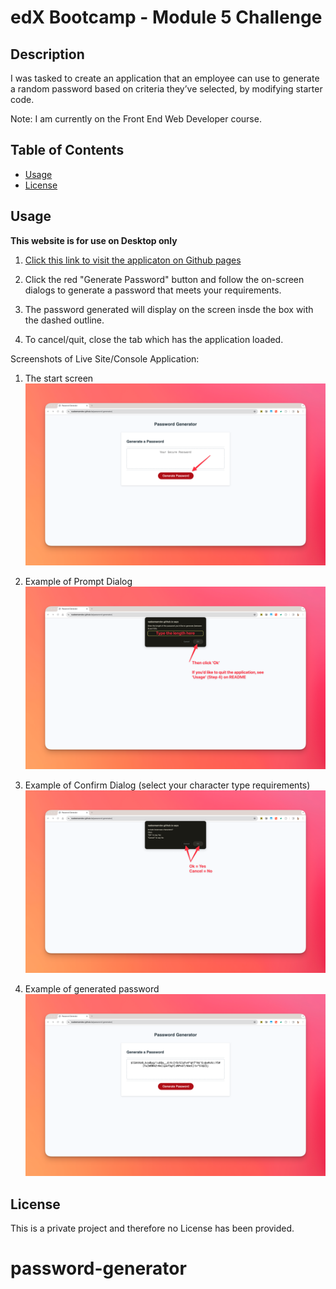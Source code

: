 # edX Bootcamp - Module 5 Challenge

## Description

I was tasked to create an application that an employee can use to generate a random password based on criteria they’ve selected, by modifying starter code.

Note: I am currently on the Front End Web Developer course.

## Table of Contents

- [Usage](#usage)
- [License](#license)

## Usage

**This website is for use on Desktop only**

1. [Click this link to visit the applicaton on Github pages](https://nadeemamdev.github.io/password-generator/)

2. Click the red "Generate Password" button and follow the on-screen dialogs to generate a password that meets your requirements.

3. The password generated will display on the screen insde the box with the dashed outline.

4. To cancel/quit, close the tab which has the application loaded.

Screenshots of Live Site/Console Application:

1. The start screen
![A screenshot of the live application deployed on Github pages.](screenshot-1.png)

2. Example of Prompt Dialog
![A screenshot of the live application deployed on Github pages.](screenshot-2.png)

3. Example of Confirm Dialog (select your character type requirements)
![A screenshot of the live application deployed on Github pages.](screenshot-3.png)

4. Example of generated password
![A screenshot of the live application deployed on Github pages.](screenshot-4.png)

## License

This is a private project and therefore no License has been provided.
# password-generator
